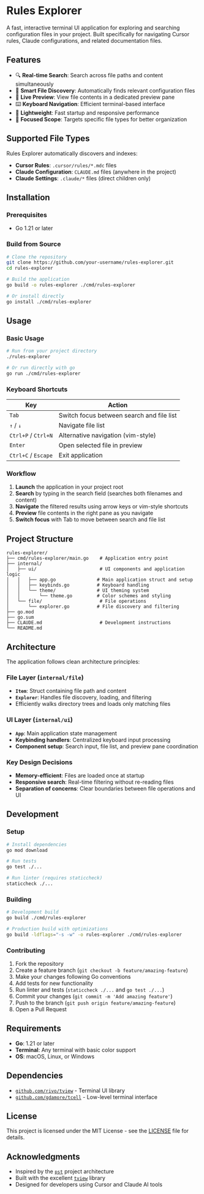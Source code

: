 # Rules Explorer

A fast, interactive terminal UI application for exploring and searching configuration files in your project. Built specifically for navigating Cursor rules, Claude configurations, and related documentation files.

## Features

- 🔍 **Real-time Search**: Search across file paths and content simultaneously
- 📁 **Smart File Discovery**: Automatically finds relevant configuration files
- 👀 **Live Preview**: View file contents in a dedicated preview pane
- ⌨️ **Keyboard Navigation**: Efficient terminal-based interface
- 🚀 **Lightweight**: Fast startup and responsive performance
- 🎯 **Focused Scope**: Targets specific file types for better organization

## Supported File Types

Rules Explorer automatically discovers and indexes:

- **Cursor Rules**: `.cursor/rules/*.mdc` files
- **Claude Configuration**: `CLAUDE.md` files (anywhere in the project)
- **Claude Settings**: `.claude/*` files (direct children only)

## Installation

### Prerequisites

- Go 1.21 or later

### Build from Source

```bash
# Clone the repository
git clone https://github.com/your-username/rules-explorer.git
cd rules-explorer

# Build the application
go build -o rules-explorer ./cmd/rules-explorer

# Or install directly
go install ./cmd/rules-explorer
```

## Usage

### Basic Usage

```bash
# Run from your project directory
./rules-explorer

# Or run directly with go
go run ./cmd/rules-explorer
```

### Keyboard Shortcuts

| Key | Action |
|-----|--------|
| `Tab` | Switch focus between search and file list |
| `↑` / `↓` | Navigate file list |
| `Ctrl+P` / `Ctrl+N` | Alternative navigation (vim-style) |
| `Enter` | Open selected file in preview |
| `Ctrl+C` / `Escape` | Exit application |

### Workflow

1. **Launch** the application in your project root
2. **Search** by typing in the search field (searches both filenames and content)
3. **Navigate** the filtered results using arrow keys or vim-style shortcuts  
4. **Preview** file contents in the right pane as you navigate
5. **Switch focus** with Tab to move between search and file list

## Project Structure

```
rules-explorer/
├── cmd/rules-explorer/main.go    # Application entry point
├── internal/
│   ├── ui/                       # UI components and application logic
│   │   ├── app.go               # Main application struct and setup
│   │   ├── keybinds.go          # Keyboard handling
│   │   └── theme/               # UI theming system
│   │       └── theme.go         # Color schemes and styling
│   └── file/                     # File operations
│       └── explorer.go          # File discovery and filtering
├── go.mod
├── go.sum
├── CLAUDE.md                     # Development instructions
└── README.md
```

## Architecture

The application follows clean architecture principles:

### File Layer (`internal/file`)
- **`Item`**: Struct containing file path and content
- **`Explorer`**: Handles file discovery, loading, and filtering
- Efficiently walks directory trees and loads only matching files

### UI Layer (`internal/ui`)  
- **`App`**: Main application state management
- **Keybinding handlers**: Centralized keyboard input processing
- **Component setup**: Search input, file list, and preview pane coordination

### Key Design Decisions
- **Memory-efficient**: Files are loaded once at startup
- **Responsive search**: Real-time filtering without re-reading files
- **Separation of concerns**: Clear boundaries between file operations and UI

## Development

### Setup

```bash
# Install dependencies
go mod download

# Run tests
go test ./...

# Run linter (requires staticcheck)
staticcheck ./...
```

### Building

```bash
# Development build
go build ./cmd/rules-explorer

# Production build with optimizations
go build -ldflags="-s -w" -o rules-explorer ./cmd/rules-explorer
```

### Contributing

1. Fork the repository
2. Create a feature branch (`git checkout -b feature/amazing-feature`)
3. Make your changes following Go conventions
4. Add tests for new functionality
5. Run linter and tests (`staticcheck ./...` and `go test ./...`)
6. Commit your changes (`git commit -m 'Add amazing feature'`)
7. Push to the branch (`git push origin feature/amazing-feature`)
8. Open a Pull Request

## Requirements

- **Go**: 1.21 or later
- **Terminal**: Any terminal with basic color support
- **OS**: macOS, Linux, or Windows

## Dependencies

- [`github.com/rivo/tview`](https://github.com/rivo/tview) - Terminal UI library
- [`github.com/gdamore/tcell`](https://github.com/gdamore/tcell) - Low-level terminal interface

## License

This project is licensed under the MIT License - see the [LICENSE](LICENSE) file for details.

## Acknowledgments

- Inspired by the [`pst`](https://github.com/skanehira/pst) project architecture
- Built with the excellent [`tview`](https://github.com/rivo/tview) library
- Designed for developers using Cursor and Claude AI tools